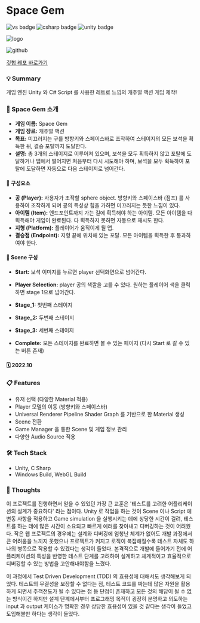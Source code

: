 # Space Gem


![vs badge](https://img.shields.io/badge/VisualStudio-5C2D91?style=flat-square&logo=VisualStudio)
![csharp badge](https://img.shields.io/badge/C_Sharp-239120?style=flat-square&logo=CSharp&logoColor=white)
![unity badge](https://img.shields.io/badge/Unity-ffffff?style=flat-square&logo=Unity&logoColor=black)

![logo](https://user-images.githubusercontent.com/89679621/208043866-09ea8336-d5bd-47b8-b653-e8bfadff7237.jpeg)

![github](https://img.shields.io/badge/GitHub-181717?style=for-the-badge&logo=GitHub&logoColor=white)

[깃헙 레포 바로가기](https://github.com/EarthlyZ9/SpaceGem.git)



### 💡 Summary
게임 엔진 Unity 와 C# Script 를 사용한 레트로 느낌의 캐주얼 액션 게임 제작!


### 👀 Space Gem 소개
* __게임 이름:__ Space Gem
* __게임 장르:__ 캐주얼 액션
* __목표:__ 미끄러지는 구를 방향키와 스페이스바로 조작하여 스테이지의 모든 보석을 획득한 뒤, 결승 포탈까지 도달한다.
* __설명:__ 총 3개의 스테이지로 이루어져 있으며, 보석을 모두 획득하지 않고 포탈에 도달하거나 맵에서 떨어지면 처음부터 다시 시도해야 하며, 보석을 모두 획득하여 포탈에 도달하면 자동으로 다음 스테이지로 넘어간다.

#### 💎 구성요소


* __공 (Player):__ 사용자가 조작할 sphere object. 방향키와 스페이스바 (점프) 를 사용하여 조작하게 되며 공의 특성상 힘을 가하면 미끄러지는 듯한 느낌이 있다.
* __아이템 (Item):__ 엔드포인트까지 가는 길에 획득해야 하는 아이템. 모든 아이템을 다 획득해야 게임이 완료된다. 다 획득하지 못하면 자동으로 재시도 한다.
* __지형 (Platform):__ 플레이어가 움직이게 될 맵.
* __결승점 (Endpoint):__ 지형 끝에 위치해 있는 포탈. 모든 아이템을 획득한 후 통과하여야 한다.


#### 💎 Scene 구성


* __Start:__ 보석 이미지를 누르면 player 선택화면으로 넘어간다.

* __Player Selection:__ player 공의 색깔을 고를 수 있다. 원하는 플레이어 색을 클릭하면 stage 1으로 넘어간다.

* __Stage_1:__ 첫번째 스테이지

* __Stage_2:__ 두번째 스테이지

* __Stage_3:__ 세번째 스테이지

* __Complete:__ 모든 스테이지를 완료하면 볼 수 있는 페이지 (다시 Start 로 갈 수 있는 버튼 존재)



#### 🗓 2022.10

### 📋 Features
* 유저 선택 (다양한 Material 적용)
* Player 모델의 이동 (방향키와 스페이스바)
* Universal Renderer Pipeline Shader Graph 를 기반으로 한 Material 생성
* Scene 전환
* Game Manager 을 통한 Scene 및 게임 정보 관리
* 다양한 Audio Source 적용

### 🛠 Tech Stack
* Unity, C Sharp
* Windows Build, WebGL Build


### 📌 Thoughts
이 프로젝트를 진행하면서 얻을 수 있었던 가장 큰 교훈은 '테스트를 고려한 어플리케이션의 설계가 중요하다' 라는 점이다.
Unity 로 작업을 하는 것이 Scene 이나 Script 에 변동 사항을 적용하고 Game simulation 을 실행시키는 데에 상당한 시간이 걸려,
테스트를 하는 데에 많은 시간이 소요되고 빠르게 에러를 찾아내고 디버깅하는 것이 어려웠다. 작은 웹 프로젝트의 경우에는
설계와 디버깅에 엄청난 체계가 없어도 개발 과정에서 큰 어려움을 느끼지 못했으나 프로젝트가 커지고 로직이 복잡해질수록 
테스트 자체도 하나의 병목으로 작용할 수 있겠다는 생각이 들었다. 본격적으로 개발에 들어가기 전에 어플리케이션의 특성을 반영한
테스트 단계를 고려하여 설계하고 체계적이고 효율적으로 디버깅할 수 있는 방법을 고안해내야함을 느꼈다. 

이 과정에서 Test Driven Development (TDD) 의 효용성에 대해서도 생각해보게 되었다. 
테스트의 무결성을 보장할 수 없다는 점, 테스트 코드를 짜는데 많은 자원을 활용하게 되면서 주객전도가 될 수 있다는 점 등 
단점이 존재하고 모든 것의 해답이 될 수 없는 방식이긴 하지만 설계 단계에서부터 프로그래밍 목적이 굉장히 분명하고 
의도하는 input 과 output 케이스가 명확한 경우 상당한 효용성이 있을 것 같다는 생각이 들었고 도입해볼만 하다는
생각이 들었다.

